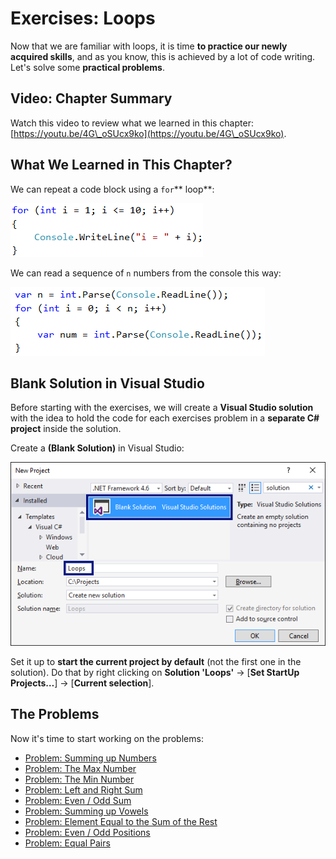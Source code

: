 # Exercises: Loops

Now that we are familiar with loops, it is time **to practice our newly acquired skills**, and as you know, this is achieved by a lot of code writing. Let's solve some **practical problems**.

## Video: Chapter Summary

Watch this video to review what we learned in this chapter: [https://youtu.be/4G\_oSUcx9ko](https://youtu.be/4G\_oSUcx9ko).

## What We Learned in This Chapter?

We can repeat a code block using a `for`\*\* loop\*\*:

![](../../../assets/chapter-5-images/00.For-loop-01.png)

We can read a sequence of `n` numbers from the console this way:

![](../../../assets/chapter-5-images/00.For-loop-03.png)

## Blank Solution in Visual Studio

Before starting with the exercises, we will create a **Visual Studio solution** with the idea to hold the code for each exercises problem in a **separate C# project** inside the solution.

Create a **(Blank Solution)** in Visual Studio:

![](../../../assets/chapter-5-images/00.Blank-visual-studio-01.png)

Set it up to **start the current project by default** (not the first one in the solution). Do that by right clicking on **Solution 'Loops'** -> \[**Set StartUp Projects…**] -> \[**Current selection**].

## The Problems

Now it's time to start working on the problems:

* [Problem: Summing up Numbers](../examples-for-loops/example-sum-numbers/example-sum-numbers.md)
* [Problem: The Max Number](../examples-for-loops/example-max-number/example-max-number.md)
* [Problem: The Min Number](../examples-for-loops/example-min-number/example-min-number.md)
* [Problem: Left and Right Sum](../examples-for-loops/example-left-and-right-sum/example-left-and-right-sum.md)
* [Problem: Even / Odd Sum](../examples-for-loops/example-even-odd-sum/example-even-odd-sum.md)
* [Problem: Summing up Vowels](../examples-for-loops/example-vowels-sum/example-vowels-sum.md)
* [Problem: Element Equal to the Sum of the Rest](half-sum-element.md)
* [Problem: Even / Odd Positions](even-odd-positions.md)
* [Problem: Equal Pairs](equal-pairs.md)
